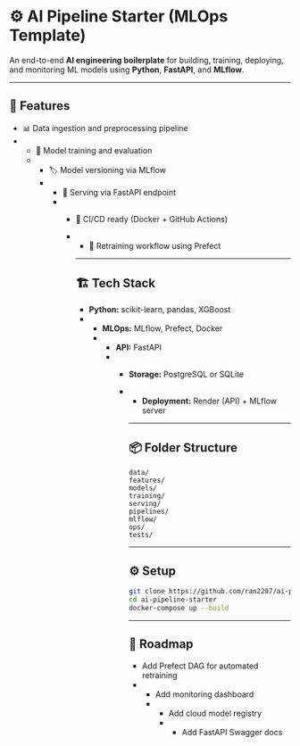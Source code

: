 # ⚙️ AI Pipeline Starter (MLOps Template)

An end-to-end **AI engineering boilerplate** for building, training, deploying, and monitoring ML models using **Python**, **FastAPI**, and **MLflow**.

---

## 🚀 Features
- 📊 Data ingestion and preprocessing pipeline
- - 🧠 Model training and evaluation
  - - 🏷️ Model versioning via MLflow
    - - 🧩 Serving via FastAPI endpoint
      - - 🧱 CI/CD ready (Docker + GitHub Actions)
        - - 🔄 Retraining workflow using Prefect
         
          - ---

          ## 🏗️ Tech Stack
          - **Python:** scikit-learn, pandas, XGBoost
          - - **MLOps:** MLflow, Prefect, Docker
            - - **API:** FastAPI
              - - **Storage:** PostgreSQL or SQLite
                - - **Deployment:** Render (API) + MLflow server
                 
                  - ---

                  ## 📦 Folder Structure

                  ```
                  data/
                  features/
                  models/
                  training/
                  serving/
                  pipelines/
                  mlflow/
                  ops/
                  tests/
                  ```

                  ---

                  ## ⚙️ Setup
                  ```bash
                  git clone https://github.com/ran2207/ai-pipeline-starter
                  cd ai-pipeline-starter
                  docker-compose up --build
                  ```

                  ---

                  ## 🧠 Roadmap
                  - Add Prefect DAG for automated retraining
                  - - Add monitoring dashboard
                    - - Add cloud model registry
                      - - Add FastAPI Swagger docs
